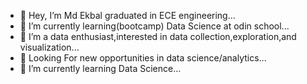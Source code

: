 - 👋 Hey, I’m Md Ekbal graduated in ECE engineering...
- 🌱 I’m currently learning(bootcamp) Data Science at odin school...
- 👀 I’m a data enthusiast,interested in data collection,exploration,and visualization...
- 👀 Looking For new opportunities in data science/analytics...
- 🌱 I’m currently learning Data Science...


<!---
EkbalMD/EkbalMD is a ✨ special ✨ repository because its `README.md` (this file) appears on your GitHub profile.
You can click the Preview link to take a look at your changes.
--->
